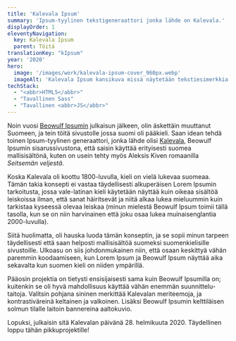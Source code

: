 ```yaml
---
title: 'Kalevala Ipsum'
summary: 'Ipsum-tyylinen tekstigeneraattori jonka lähde on Kalevala.'
displayOrder: 1
eleventyNavigation:
  key: Kalevala Ipsum
  parent: Töitä
translationKey: "kIpsum"
year: '2020'
hero:
  image: '/images/work/kalevala-ipsum-cover_960px.webp'
  imageAlt: 'Kalevala Ipsum kansikuva missä näytetään tekstiesimerkkia.'
techStack:
  - "<abbr>HTML5</abbr>"
  - "Tavallinen Sass"
  - "Tavallinen <abbr>JS</abbr>"
---
```


Noin vuosi [Beowulf Ipsumin](/en/work/beowulf-ipsum) julkaisun jälkeen, olin äskettäin muuttanut Suomeen, ja tein töitä sivustolle jossa suomi oli pääkieli. Saan idean tehdä toinen Ipsum-tyylinen generaattori, jonka lähde olisi [Kalevala](https://fi.wikipedia.org/wiki/Kalevala), Beowulf Ipsumin sisarussivustona, että saisin käyttää erityisesti suomea mallisisältönä, kuten on usein tehty myös Aleksis Kiven romaanilla _Seitsemän veljestä_.

Koska Kalevala oli koottu 1800-luvulla, kieli on vielä lukevaa suomeaa. Tämän takia konsepti ei vastaa täydellisesti alkuperäisen Lorem Ipsumin tarkoitusta, jossa vale-latinan kieli käytetään näyttää kuin oikeaa sisältöä leiskoissa ilman, että sanat häiritsevät ja niitä alkaa lukea mieluummin kuin tarkistaa kyseessä olevaa leiskaa (minun mielestä Beowulf Ipsum toimii tällä tasolla, kun se on niin harvinainen että joku osaa lukea muinaisenglantia 2000-luvulla).

Siitä huolimatta, oli hauska luoda tämän konseptin, ja se sopii minun tarpeen täydellisesti että saan helposti mallisisältöä suomeksi suomenkielisille sivustoille. Ulkoasu on siis johdonmukainen niin, että osaan keskittyä vähän paremmin koodaamiseen, kun Lorem Ipsum ja Beowulf Ipsum näyttää aika sekavalta kun suomen kieli on niiden ympärillä.

Pääosin projektia on tietysti ensisijaisesti sama kuin Beowulf Ipsumilla on; kuitenkin se oli hyvä mahdollisuus käyttää vähän enemmän suunnittelu-taitoja. Valitsin pohjana sininen merkittää Kalevalan meriteemoja, ja kontrastiväreinä keltainen ja valkoinen. Lisäksi Beowulf Ipsumin kelttiläisen solmun tilalle laitoin bannereina aaltokuvio.

Lopuksi, julkaisin sitä Kalevalan päivänä 28. helmikuuta 2020. Täydellinen loppu tähän pikkuprojektille!